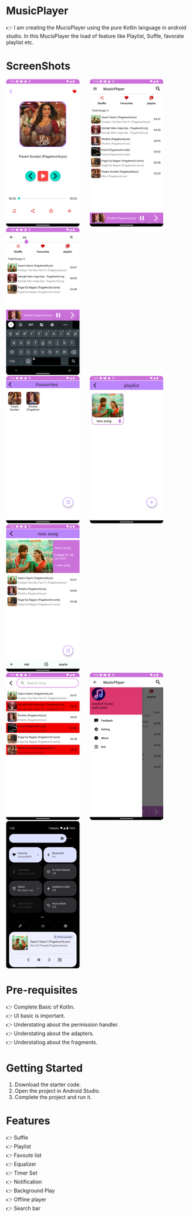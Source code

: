 # MusicPlayer

👉 I am creating the MucisPlayer using the pure Kotlin language in android studio. In this MucisPlayer the load of feature like Playlist, Suffle, 
     favorate playlist etc.
     
# ScreenShots

<img src='image/demo1.png' width='200' height='400'>&nbsp; &nbsp; &nbsp; &nbsp;<img src='image/demo2.png' width='200' height='400'> &nbsp; &nbsp; &nbsp; &nbsp;
<img src='image/demo3.png' width='200' height='400'> 
<br />
<img src='image/demo4.png' width='200' height='400'>&nbsp; &nbsp; &nbsp; &nbsp;<img src='image/demo5.png' width='200' height='400'> &nbsp; &nbsp; &nbsp; &nbsp;
<img src='image/demo6.png' width='200' height='400'> 
<br />
<img src='image/demo7.png' width='200' height='400'>&nbsp; &nbsp; &nbsp; &nbsp;<img src='image/demo8.png' width='200' height='400'> &nbsp; &nbsp; &nbsp; &nbsp;
<img src='image/demo9.png' width='200' height='400'> 

# Pre-requisites

👉 Complete Basic of Kotlin. <br />
👉 UI basic is important. <br />
👉 Understating about the permission handler.<br />
👉 Understating about the adapters.<br />
👉 Understatiog about the fragments.<br />


# Getting Started

1. Download the starter code.
2. Open the project in Android Studio.
3. Complete the project and run it.

# Features

👉 Suffle  <br />
👉 Playlist <br />
👉 Favoute list <br />
👉 Equalizer <br />
👉 Timer Set <br />
👉 Notification <br />
👉 Background Play <br />
👉 Offline player <br />
👉 Search bar 
